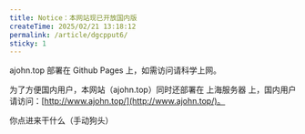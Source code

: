 ```yaml
---
title: Notice：本网站现已开放国内版
createTime: 2025/02/21 13:18:12
permalink: /article/dgcpput6/
sticky: 1
---
```


ajohn.top 部署在 Github Pages 上，如需访问请科学上网。

为了方便国内用户，本网站（ajohn.top）同时还部署在 上海服务器 上，国内用户请访问：[http://www.ajohn.top/](http://www.ajohn.top/)。

<!-- 但是注意，网站图床依然为 Github，所以想要快速访问图片还是请科学上网😭 -->
<!-- more -->

你点进来干什么（手动狗头）